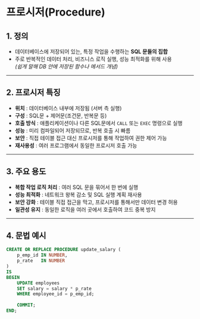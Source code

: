 # 프로시저(Procedure)

## 1. 정의
- 데이터베이스에 저장되어 있는, 특정 작업을 수행하는 **SQL 문들의 집합**
- 주로 반복적인 데이터 처리, 비즈니스 로직 실행, 성능 최적화를 위해 사용  
  *(쉽게 말해 DB 안에 저장된 함수나 메서드 개념)*

---

## 2. 프로시저 특징
- **위치** : 데이터베이스 내부에 저장됨 (서버 측 실행)
- **구성** : SQL문 + 제어문(조건문, 반복문 등)
- **호출 방식** : 애플리케이션이나 다른 SQL문에서 `CALL` 또는 `EXEC` 명령으로 실행
- **성능** : 미리 컴파일되어 저장되므로, 반복 호출 시 빠름
- **보안** : 직접 테이블 접근 대신 프로시저를 통해 작업하여 권한 제어 가능
- **재사용성** : 여러 프로그램에서 동일한 프로시저 호출 가능

---

## 3. 주요 용도
- **복합 작업 로직 처리** : 여러 SQL 문을 묶어서 한 번에 실행
- **성능 최적화** : 네트워크 왕복 감소 및 SQL 실행 계획 재사용
- **보안 강화** : 테이블 직접 접근을 막고, 프로시저를 통해서만 데이터 변경 허용
- **일관성 유지** : 동일한 로직을 여러 곳에서 호출하여 코드 중복 방지

---

## 4. 문법 예시

```sql
CREATE OR REPLACE PROCEDURE update_salary (
    p_emp_id IN NUMBER,
    p_rate   IN NUMBER
)
IS
BEGIN
    UPDATE employees
    SET salary = salary * p_rate
    WHERE employee_id = p_emp_id;
    
    COMMIT;
END;
